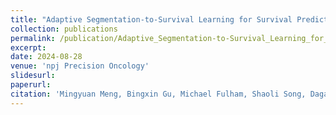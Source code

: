 ```yaml
---
title: "Adaptive Segmentation-to-Survival Learning for Survival Prediction from Multi-Modality Medical Images"
collection: publications
permalink: /publication/Adaptive_Segmentation-to-Survival_Learning_for_Survival_Prediction_from_Multi-Modality_Medical_Images
excerpt: 
date: 2024-08-28
venue: 'npj Precision Oncology'
slidesurl: 
paperurl: 
citation: 'Mingyuan Meng, Bingxin Gu, Michael Fulham, Shaoli Song, Dagan Feng, Lei Bi, and Jinman Kim. Adaptive Segmentation-to-Survival Learning for Survival Prediction from Multi-Modality Medical Images. npj Precision Oncology, 2024.'
---
```

